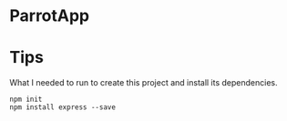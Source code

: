 # ParrotApp

# Tips 
What I needed to run to create this project and install its dependencies. 

```
npm init
npm install express --save
```